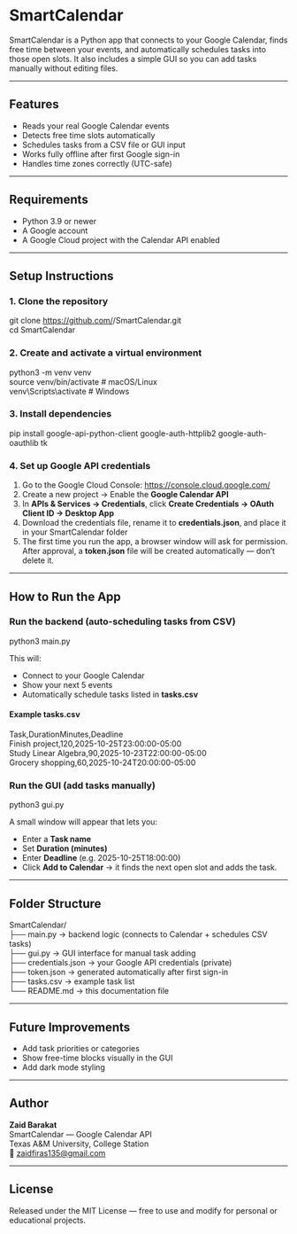 # SmartCalendar

SmartCalendar is a Python app that connects to your Google Calendar, finds free time between your events, and automatically schedules tasks into those open slots. It also includes a simple GUI so you can add tasks manually without editing files.

---

## Features
- Reads your real Google Calendar events
- Detects free time slots automatically
- Schedules tasks from a CSV file or GUI input
- Works fully offline after first Google sign-in
- Handles time zones correctly (UTC-safe)

---

## Requirements
- Python 3.9 or newer
- A Google account
- A Google Cloud project with the Calendar API enabled

---

## Setup Instructions

### 1. Clone the repository
git clone https://github.com/<your-username>/SmartCalendar.git  
cd SmartCalendar

### 2. Create and activate a virtual environment
python3 -m venv venv  
source venv/bin/activate        # macOS/Linux  
venv\Scripts\activate           # Windows

### 3. Install dependencies
pip install google-api-python-client google-auth-httplib2 google-auth-oauthlib tk

### 4. Set up Google API credentials
1. Go to the Google Cloud Console: https://console.cloud.google.com/  
2. Create a new project → Enable the **Google Calendar API**  
3. In **APIs & Services → Credentials**, click **Create Credentials → OAuth Client ID → Desktop App**  
4. Download the credentials file, rename it to **credentials.json**, and place it in your SmartCalendar folder  
5. The first time you run the app, a browser window will ask for permission. After approval, a **token.json** file will be created automatically — don’t delete it.

---

## How to Run the App

### Run the backend (auto-scheduling tasks from CSV)
python3 main.py

This will:
- Connect to your Google Calendar
- Show your next 5 events
- Automatically schedule tasks listed in **tasks.csv**

#### Example tasks.csv
Task,DurationMinutes,Deadline  
Finish project,120,2025-10-25T23:00:00-05:00  
Study Linear Algebra,90,2025-10-23T22:00:00-05:00  
Grocery shopping,60,2025-10-24T20:00:00-05:00

### Run the GUI (add tasks manually)
python3 gui.py

A small window will appear that lets you:
- Enter a **Task name**
- Set **Duration (minutes)**
- Enter **Deadline** (e.g. 2025-10-25T18:00:00)
- Click **Add to Calendar** → it finds the next open slot and adds the task.

---

## Folder Structure
SmartCalendar/  
├── main.py              → backend logic (connects to Calendar + schedules CSV tasks)  
├── gui.py               → GUI interface for manual task adding  
├── credentials.json     → your Google API credentials (private)  
├── token.json           → generated automatically after first sign-in  
├── tasks.csv            → example task list  
└── README.md            → this documentation file  

---

## Future Improvements
- Add task priorities or categories
- Show free-time blocks visually in the GUI
- Add dark mode styling

---

## Author
**Zaid Barakat**  
SmartCalendar — Google Calendar API  
Texas A&M University, College Station  
📧 zaidfiras135@gmail.com  

---

## License
Released under the MIT License — free to use and modify for personal or educational projects.
